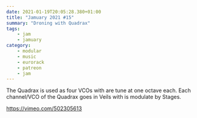 ```yaml
---
date: 2021-01-19T20:05:28.380+01:00
title: "Jamuary 2021 #15"
summary: "Droning with Quadrax"
tags:
    - jam
    - jamuary
category:
    - modular
    - music
    - eurorack
    - patreon
    - jam
---
```

The Quadrax is used as four VCOs with are tune at one octave each.
Each channel/VCO of the Quadrax goes in Veils with is modulate by Stages.

https://vimeo.com/502305613
